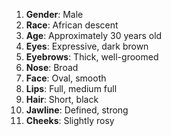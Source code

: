 1. **Gender**: Male
2. **Race**: African descent
3. **Age**: Approximately 30 years old
4. **Eyes**: Expressive, dark brown
5. **Eyebrows**: Thick, well-groomed
6. **Nose**: Broad
7. **Face**: Oval, smooth
8. **Lips**: Full, medium full
9. **Hair**: Short, black
10. **Jawline**: Defined, strong
11. **Cheeks**: Slightly rosy
